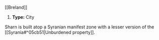 [[Breland]]
1. **Type:** City

Sharn is built atop a Syranian manifest zone with a lesser version of the [[Syrania#^05cb51|Unburdened property]].